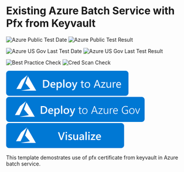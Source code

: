 # Existing Azure Batch Service with Pfx from Keyvault

![Azure Public Test Date](https://azurequickstartsservice.blob.core.windows.net/badges/quickstarts/microsoft.batch/batch-with-keyvault-pfx-password/PublicLastTestDate.svg)
![Azure Public Test Result](https://azurequickstartsservice.blob.core.windows.net/badges/quickstarts/microsoft.batch/batch-with-keyvault-pfx-password/PublicDeployment.svg)

![Azure US Gov Last Test Date](https://azurequickstartsservice.blob.core.windows.net/badges/quickstarts/microsoft.batch/batch-with-keyvault-pfx-password/FairfaxLastTestDate.svg)
![Azure US Gov Last Test Result](https://azurequickstartsservice.blob.core.windows.net/badges/quickstarts/microsoft.batch/batch-with-keyvault-pfx-password/FairfaxDeployment.svg)

![Best Practice Check](https://azurequickstartsservice.blob.core.windows.net/badges/quickstarts/microsoft.batch/batch-with-keyvault-pfx-password/BestPracticeResult.svg)
![Cred Scan Check](https://azurequickstartsservice.blob.core.windows.net/badges/quickstarts/microsoft.batch/batch-with-keyvault-pfx-password/CredScanResult.svg)

[![Deploy to Azure](https://raw.githubusercontent.com/Azure/azure-quickstart-templates/master/1-CONTRIBUTION-GUIDE/images/deploytoazure.svg?sanitize=true)](https://portal.azure.com/#create/Microsoft.Template/uri/https%3A%2F%2Fraw.githubusercontent.com%2FAzure%2Fazure-quickstart-templates%2Fmaster%2Fquickstarts%2Fmicrosoft.batch%2Fbatch-with-keyvault-pfx-password%2Fazuredeploy.json)
[![Deploy To Azure US Gov](https://raw.githubusercontent.com/Azure/azure-quickstart-templates/master/1-CONTRIBUTION-GUIDE/images/deploytoazuregov.svg?sanitize=true)](https://portal.azure.us/#create/Microsoft.Template/uri/https%3A%2F%2Fraw.githubusercontent.com%2FAzure%2Fazure-quickstart-templates%2Fmaster%2Fquickstarts%2Fmicrosoft.batch%2Fbatch-with-keyvault-pfx-password%2Fazuredeploy.json)
[![Visualize](https://raw.githubusercontent.com/Azure/azure-quickstart-templates/master/1-CONTRIBUTION-GUIDE/images/visualizebutton.svg?sanitize=true)](http://armviz.io/#/?load=https%3A%2F%2Fraw.githubusercontent.com%2FAzure%2Fazure-quickstart-templates%2Fmaster%2Fquickstarts%2Fmicrosoft.batch%2Fbatch-with-keyvault-pfx-password%2Fazuredeploy.json)


This template demostrates use of pfx certificate from keyvault in Azure batch service.

